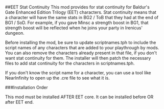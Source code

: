 ##EET Stat Continuity
This mod provides for stat continuity for Baldur's Gate Enhanced Edition Trilogy (EET) characters. Stat continuity means that a character will have the same stats in BG2 / ToB that they had at the end of BG1 / SoD. For example, if you gave Minsc a strength boost in BG1, that strength boost will be reflected when he joins your party in Irenicus' dungeon.

Before installing the mod, be sure to update scriptnames.tph to include the script names of any characters that are added to your playthrough by mods. You can also remove the characters already present in that file, if you don't want stat continuity for them. The installer will then patch the necessary files to add stat continuity for the characters in scriptnames.tph.

If you don't know the script name for a character, you can use a tool like NearInfinity to open up the .cre file to see what it is. 

###Installation Order

This mod must be installed AFTER EET core. It can be installed before OR after EET end. 
